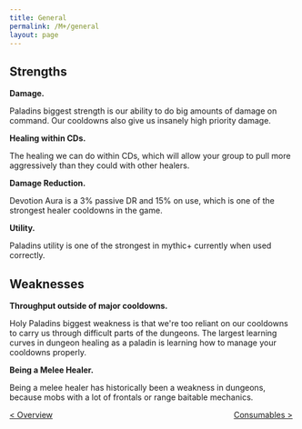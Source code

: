 ```yaml
---
title: General
permalink: /M+/general
layout: page
---
```


## Strengths

**Damage.**

Paladins biggest strength is our ability to do big amounts of damage on command. Our cooldowns also give us insanely high priority damage.

**Healing within CDs.**

The healing we can do within CDs, which will allow your group to pull more aggressively than they could with other healers.

**Damage Reduction.**

Devotion Aura is a 3% passive DR and 15% on use, which is one of the strongest healer cooldowns in the game.

**Utility.**

Paladins utility is one of the strongest in mythic+ currently when used correctly.

## Weaknesses

**Throughput outside of major cooldowns.**

Holy Paladins biggest weakness is that we're too reliant on our cooldowns to carry us through difficult parts of the dungeons. The largest learning curves in dungeon healing as a paladin is learning how to manage your cooldowns properly.

**Being a Melee Healer.**

Being a melee healer has historically been a weakness in dungeons, because mobs with a lot of frontals or range baitable mechanics.

<div>
<div style="text-align:left;display: inline-block;width: 49%;">
<a href="/M+/"> < Overview</a>
</div>
<div style="text-align:right;display: inline-block;width: 49%;">
<a href="/M+/consumables"> Consumables ></a>
</div>
</div>
